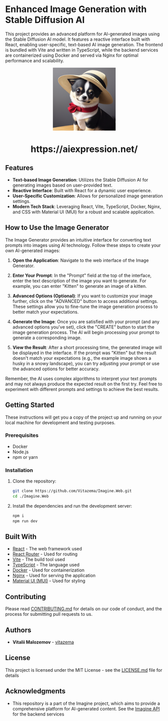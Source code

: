 # Enhanced Image Generation with Stable Diffusion AI

This project provides an advanced platform for AI-generated images using the Stable Diffusion AI model. It features a reactive interface built with React, enabling user-specific, text-based AI image generation. The frontend is bundled with Vite and written in TypeScript, while the backend services are containerized using Docker and served via Nginx for optimal performance and scalability.

<p align="center">
  <img src="preview.png" alt="alt text" width="200">
</p>

<h1 align="center">
https://aiexpression.net/
</h1>

## Features

- **Text-based Image Generation**: Utilizes the Stable Diffusion AI for generating images based on user-provided text.
- **Reactive Interface**: Built with React for a dynamic user experience.
- **User-Specific Customization**: Allows for personalized image generation settings.
- **Modern Tech Stack**: Leveraging React, Vite, TypeScript, Docker, Nginx, and CSS with Material UI (MUI) for a robust and scalable application.

## How to Use the Image Generator

The Image Generator provides an intuitive interface for converting text prompts into images using AI technology. Follow these steps to create your own AI-generated images:

1. **Open the Application**: Navigate to the web interface of the Image Generator.

2. **Enter Your Prompt**: In the "Prompt" field at the top of the interface, enter the text description of the image you want to generate. For example, you can enter "Kitten" to generate an image of a kitten.

3. **Advanced Options (Optional)**: If you want to customize your image further, click on the "ADVANCED" button to access additional settings. These settings allow you to fine-tune the image generation process to better match your expectations.

4. **Generate the Image**: Once you are satisfied with your prompt (and any advanced options you've set), click the "CREATE" button to start the image generation process. The AI will begin processing your prompt to generate a corresponding image.

5. **View the Result**: After a short processing time, the generated image will be displayed in the interface. If the prompt was "Kitten" but the result doesn't match your expectations (e.g., the example image shows a husky in a snowy landscape), you can try adjusting your prompt or use the advanced options for better accuracy.

Remember, the AI uses complex algorithms to interpret your text prompts and may not always produce the expected result on the first try. Feel free to experiment with different prompts and settings to achieve the best results.

## Getting Started

These instructions will get you a copy of the project up and running on your local machine for development and testing purposes.

### Prerequisites

- Docker
- Node.js
- npm or yarn

### Installation

1. Clone the repository:
   ```bash
   git clone https://github.com/Vitazema/Imagine.Web.git
   cd ./Imagine.Web
   ```
2. Install the dependencies and run the development server:
   ```bash
   npm i
   npm run dev
   ```

## Built With

- [React](https://reactjs.org/) - The web framework used
- [React Router](https://reactrouter.com/) - Used for routing
- [Vite](https://vitejs.dev/) - The build tool used
- [TypeScript](https://www.typescriptlang.org/) - The language used
- [Docker](https://www.docker.com/) - Used for containerization
- [Nginx](https://www.nginx.com/) - Used for serving the application
- [Material UI (MUI)](https://mui.com/) - Used for styling

## Contributing

Please read [CONTRIBUTING.md](https://gist.github.com/PurpleBooth/b24679402957c63ec426) for details on our code of conduct, and the process for submitting pull requests to us.

## Authors

- **Vitalii Malozemov** - [vitazema](https://github.com/vitazema)

## License

This project is licensed under the MIT License - see the [LICENSE.md](LICENSE.md) file for details

## Acknowledgments

- This repository is a part of the Imagine project, which aims to provide a comprehensive platform for AI-generated content. See the [Imagine API](https://github.com/Vitazema/Imagine.Api) for the backend services
